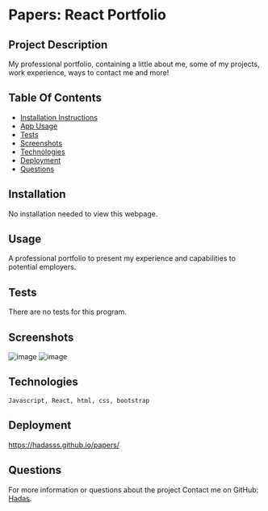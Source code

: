 # Papers: React Portfolio

## Project Description

My professional portfolio, containing a little about me, some of my projects, work experience, ways to contact me and more!

## Table Of Contents

- [Installation Instructions](#installation)
- [App Usage](#usage)
- [Tests](#tests)
- [Screenshots](#screenshots)
- [Technologies](#technologies)
- [Deployment](#deployment)
- [Questions](#questions)

## Installation

No installation needed to view this webpage.

## Usage

A professional portfolio to present my experience and capabilities to potential employers.

## Tests

There are no tests for this program.

## Screenshots
![image](https://user-images.githubusercontent.com/80355222/167316865-4ff8498b-3187-4b52-b18c-baf60833eaa9.png)
![image](https://user-images.githubusercontent.com/80355222/167316928-28e396b9-64ac-42e2-8738-bdab66353d44.png)

## Technologies

`Javascript, React, html, css, bootstrap`

## Deployment
https://hadasss.github.io/papers/

## Questions

For more information or questions about the project
Contact me on GitHub: [Hadas](https://github.com/hadasss/).
